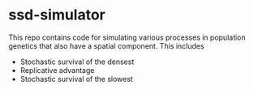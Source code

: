 # ssd-simulator
This repo contains code for simulating various processes in population genetics that also have a spatial component. This includes
- Stochastic survival of the densest
- Replicative advantage
- Stochastic survival of the slowest
